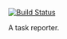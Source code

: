 [![Build Status](https://travis-ci.org/JustoJS/justo-task-reporter.svg)](https://travis-ci.org/JustoJS/justo-task-reporter)

A task reporter.
